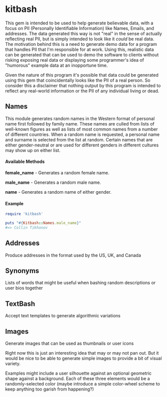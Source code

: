# kitbash

This gem is intended to be used to help generate believable data, with a focus on PII (Personally Identifiable Information) like Names, Emails, and addresses. The data generated this way is not "real" in the sense of actually reflecting real PII, but is simply intended to look like it *could* be real data. The motivation behind this is a need to generate demo data for a program that handles PII that I'm responsible for at work. Using this, realistic data can be generated that can be used to demo the software to clients without risking exposing real data or displaying some programmer's idea of "humorous" example data at an inopportune time.

Given the nature of this program it's possible that data could be generated using this gem that coincidentally looks like the PII of a real person. So consider this a disclaimer that nothing output by this program is intended to reflect any real-world information or the PII of any individual living or dead.

## Names

This module generates random names in the Western format of personal name first followed by family name. These names are culled from lists of well-known figures as well as lists of most common names from a number of different countries. When a random name is requested, a personal name and surname is selected from the list at random. Certain names that are either gender-neutral or are used for different genders in different cultures may show up on either list.

#### Available Methods
**female_name** - Generates a random female name.

**male_name** - Generates a random male name.

**name** - Generates a random name of either gender.

#### Example
```ruby
require 'kitbash'

puts "#{Kitbash::Names.male_name}"
#=> Collin Tikhonov
```

## Addresses

Produce addresses in the format used by the US, UK, and Canada

## Synonyms

Lists of words that might be useful when bashing random descriptions or user bios together

## TextBash

Accept text templates to generate algorithmic variations

## Images

Generate images that can be used as thumbnails or user icons

Right now this is just an interesting idea that may or may not pan out. But it would be nice to be able to generate simple images to provide a bit of visual variety.

Examples might include a user silhouette against an optional geometric shape against a background. Each of these three elements would be a randomly-selected color (maybe introduce a simple color-wheel scheme to keep anything too garish from happening?)
